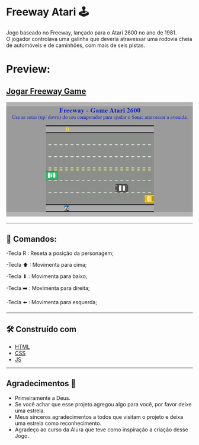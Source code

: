 # Freeway Atari 🕹
   Jogo baseado no Freeway, lançado para o Atari 2600 no ano de 1981.<br>
   O jogador controlava uma galinha que deveria atravessar uma rodovia cheia de automóveis e de caminhões, com mais de seis pistas.

  # Preview:
  ## [Jogar Freeway Game]()

  
  ![Freeway Game](/images/freeway.gif)
***  
## 🚀 Comandos:

   -Tecla R : Reseta a posição da personagem;
   
   -Tecla ⬆ : Movimenta para cima;
   
   -Tecla ⬇ : Movimenta para baixo;
   
   -Tecla ➡️ : Movimenta para direita;
   
   -Tecla ⬅️ : Movimenta para esquerda;
***   
## 🛠️ Construído com

* [HTML](https://developer.mozilla.org/pt-BR/docs/Web/HTML)
* [CSS](https://developer.mozilla.org/pt-BR/docs/Web/CSS)
* [JS](https://developer.mozilla.org/pt-BR/docs/Web/JavaScript)
  
****
## Agradecimentos :clap:

* Primeiramente a Deus.
* Se você achar que esse projeto agregou algo para você, por favor deixe uma estrela.
* Meus sinceros agradecimentos a todos que visitam o projeto e deixa uma estrela como reconhecimento.
* Agradeço ao curso da Alura que teve como inspiração a criação desse Jogo.